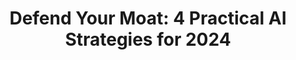 ---
title: "Defend Your Moat: 4 Practical AI Strategies for 2024"
slug: "four-practical-ai-strategies-for-2024"
draft: false
event_date: "2023-12-12"
image: "img/resources/webinars/four-practical-ai-strategies-for-2024.webp"
name: "Defend Your Moat: 4 Practical AI Strategies for 2024"
description: "How should business and tech leaders approach 2024? We've talked to hundreds of leaders over the past year and worked on a variety of machine learning projects, including fine-tuning multiple open source LLMs. In this webinar, we'll share our strategic framework with 4 sensible (and cost effective) approaches you and your organization can implement to defend and deepen your moat in 2024 and beyond."
events: ['Webinar']
registration_link: "https://us06web.zoom.us/webinar/register/6017013025890/WN_DMqpJPulQY-_0-RpVJklGg#/registration"
call_to_action: Register Now
video_link: https://www.youtube.com/embed/phdASG6yAsM?si=Z5f3RVeVDPJK_Tj1
audio_link:
categories: ['Video']
presenters: ['Edwin Schmierer', 'Benjamin Bengfort']
topics: ['AI', 'ML', 'Strategy']
aliases: /resources/four-practical-ai-strategies-for-2024
---